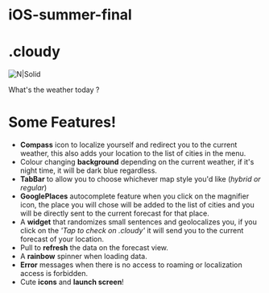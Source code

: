 # iOS-summer-final

# .cloudy

![N|Solid](https://thumb.ibb.co/bvOXqJ/Icon_App_60x60_3x.png)

What's the weather today ?

# Some Features!

  - **Compass** icon to localize yourself and redirect you to the current weather, this also adds your location to the list of cities in the menu.
  - Colour changing **background** depending on the current weather, if it's night time, it will be dark blue regardless.
  - **TabBar** to allow you to choose whichever map style you'd like (*hybrid or regular*)
  - **GooglePlaces** autocomplete feature when you click on the magnifier icon, the place you will chose will be added to the list of cities and you will be directly sent to the current forecast for that place.
  - A **widget** that randomizes small sentences and geolocalizes you, if you click on the *'Tap to check on .cloudy'* it will send you to the current forecast of your location.
  - Pull to **refresh** the data on the forecast view.
  - A **rainbow** spinner when loading data.
  - **Error** messages when there is no access to roaming or localization access is forbidden.
  - Cute **icons** and **launch screen**!
